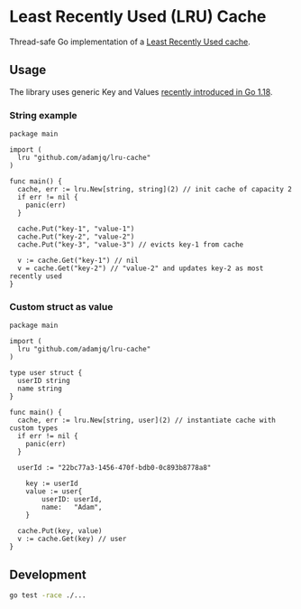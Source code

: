 # Least Recently Used (LRU) Cache

Thread-safe Go implementation of a [Least Recently Used cache](https://en.wikipedia.org/wiki/Cache_replacement_policies#Least_recently_used_(LRU)).

## Usage

The library uses generic Key and Values [recently introduced in Go 1.18](https://tip.golang.org/doc/go1.18).


### String example

```golang
package main

import (
  lru "github.com/adamjq/lru-cache"
)

func main() {
  cache, err := lru.New[string, string](2) // init cache of capacity 2
  if err != nil {
    panic(err)
  }

  cache.Put("key-1", "value-1")
  cache.Put("key-2", "value-2")
  cache.Put("key-3", "value-3") // evicts key-1 from cache

  v := cache.Get("key-1") // nil
  v = cache.Get("key-2") // "value-2" and updates key-2 as most recently used
}
```

### Custom struct as value

```golang
package main

import (
  lru "github.com/adamjq/lru-cache"
)

type user struct {
  userID string
  name string
}

func main() {
  cache, err := lru.New[string, user](2) // instantiate cache with custom types
  if err != nil {
    panic(err)
  }

  userId := "22bc77a3-1456-470f-bdb0-0c893b8778a8"

	key := userId
	value := user{
		userID: userId,
		name: 	"Adam",
	}

  cache.Put(key, value)
  v := cache.Get(key) // user
}
```

## Development

```bash
go test -race ./...
```
